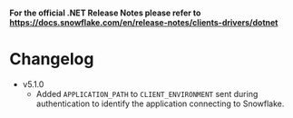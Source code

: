 #### For the official .NET Release Notes please refer to https://docs.snowflake.com/en/release-notes/clients-drivers/dotnet

# Changelog
- v5.1.0
    - Added `APPLICATION_PATH` to `CLIENT_ENVIRONMENT` sent during authentication to identify the application connecting to Snowflake.
